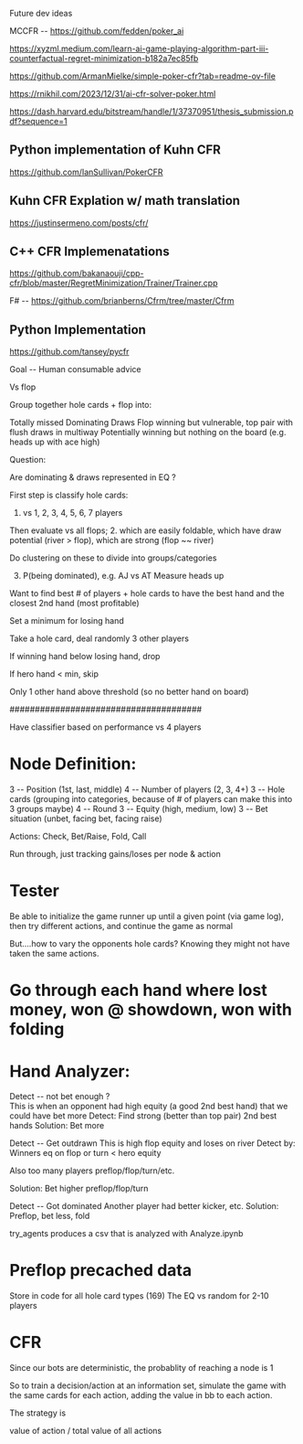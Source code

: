 
Future dev ideas

MCCFR -- https://github.com/fedden/poker_ai

https://xyzml.medium.com/learn-ai-game-playing-algorithm-part-iii-counterfactual-regret-minimization-b182a7ec85fb

https://github.com/ArmanMielke/simple-poker-cfr?tab=readme-ov-file

https://rnikhil.com/2023/12/31/ai-cfr-solver-poker.html

https://dash.harvard.edu/bitstream/handle/1/37370951/thesis_submission.pdf?sequence=1

## Python implementation of Kuhn CFR

https://github.com/IanSullivan/PokerCFR

## Kuhn CFR Explation w/ math translation

https://justinsermeno.com/posts/cfr/

## C++ CFR Implemenatations

https://github.com/bakanaouji/cpp-cfr/blob/master/RegretMinimization/Trainer/Trainer.cpp

F# -- https://github.com/brianberns/Cfrm/tree/master/Cfrm

## Python Implementation

https://github.com/tansey/pycfr

Goal -- Human consumable advice




Vs flop 


Group together hole cards + flop into:

Totally missed
Dominating
Draws
Flop winning but vulnerable, top pair with flush draws in multiway
Potentially winning but nothing on the board (e.g. heads up with ace high)

Question:

Are dominating & draws represented in EQ ? 

First step is classify hole cards:

1. vs 1, 2, 3, 4, 5, 6, 7 players

Then evaluate vs all flops;
2. which are easily foldable, which have draw potential (river > flop), which are strong (flop ~~ river)

Do clustering on these to divide into groups/categories

3.  P(being dominated), e.g. AJ vs AT
Measure heads up 


Want to find best # of players + hole cards to have the 
best hand and the closest 2nd hand (most profitable)

Set a minimum for losing hand

Take a hole card,
deal randomly 3 other players

If winning hand below losing hand, drop

If hero hand < min, skip

Only 1 other hand above threshold (so no better hand on board)



######################################

Have classifier based on performance vs 4 players

# Node Definition:

3 -- Position (1st, last, middle)
4 -- Number of players (2, 3, 4+)
3 -- Hole cards (grouping into categories, because of # of players can make this into 3 groups maybe)
4 -- Round
3 -- Equity (high, medium, low)
3 -- Bet situation (unbet, facing bet, facing raise)

Actions:
Check, Bet/Raise, Fold, Call

Run through, just tracking gains/loses per node & action

# Tester

Be able to initialize the game runner up until a given point (via game log),
then try different actions,
and continue the game as normal

But....how to vary the opponents hole cards?  Knowing they might not have taken the same actions.

# Go through each hand where lost money,  won @ showdown, won with folding



# Hand Analyzer:

Detect -- not bet enough ?  
This is when an opponent had high equity (a good 2nd best hand) that we could have bet more
Detect: Find strong (better than top pair) 2nd best hands
Solution: Bet more

Detect -- Get outdrawn
This is high flop equity and loses on river
Detect by: Winners eq on flop or turn < hero equity 

Also too many players preflop/flop/turn/etc.

Solution: Bet higher preflop/flop/turn

Detect -- Got dominated 
Another player had better kicker, etc.
Solution: Preflop, bet less, fold


try_agents produces a csv that is analyzed with Analyze.ipynb

# Preflop precached data

Store in code for all hole card types (169)
The EQ vs random for 2-10 players


# CFR

Since our bots are deterministic, the probablity of reaching a node is 1 

So to train a decision/action at an information set, simulate the game with the same cards
for each action, adding the value in bb to each action.

The strategy is 

value of action / 
total value of all actions


